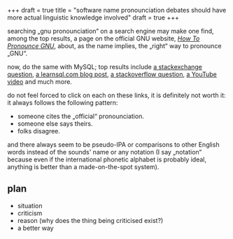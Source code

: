 +++
draft = true
title = "software name pronounciation debates should have more actual linguistic knowledge involved"
draft = true
+++

searching „gnu pronounciation“ on a search engine may make one find, among the top results, a page on the official GNU website, [*How To Pronounce GNU*](https://www.gnu.org/gnu/pronunciation.en.html), about, as the name implies, the „right“ way to pronounce „GNU“.

now, do the same with MySQL; top results include [a stackexchange question](http://english.stackexchange.com/questions/7231/ddg#7234), [a learnsql.com blog post](https://learnsql.com/blog/sql-or-sequel/), [a stackoverflow question](https://stackoverflow.com/questions/53624890/how-to-literally-read-the-word-mysql), [a YouTube video](https://www.youtube.com/watch?v=C9T7DV8kWTw) and much more.

do not feel forced to click on each on these links, it is definitely not worth it: it always follows the following pattern:
- someone cites the „official“ pronounciation.
- someone else says theirs.
- folks disagree.

and there always seem to be pseudo-IPA or comparisons to other English words instead of the sounds' name or any notation (I say „notation“ because even if the international phonetic alphabet is probably ideal, anything is better than a made-on-the-spot system).



## plan
- situation
- criticism
- reason (why does the thing being criticised exist?)
- a better way

